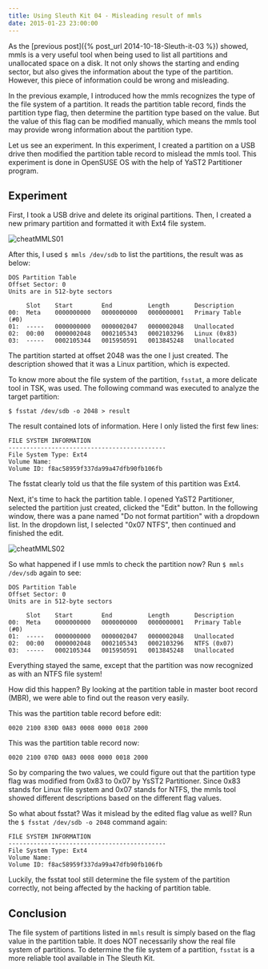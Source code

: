 ```yaml
---
title: Using Sleuth Kit 04 - Misleading result of mmls
date: 2015-01-23 23:00:00
---
```


As the [previous post]({% post_url 2014-10-18-Sleuth-it-03 %}) showed, mmls is a very useful tool when being used to list all partitions and unallocated space on a disk. It not only shows the starting and ending sector, but also gives the information about the type of the partition. However, this piece of information could be wrong and misleading.

In the previous example, I introduced how the mmls recognizes the type of the file system of a partition. It reads the partition table record, finds the partition type flag, then determine the partition type based on the value. But the value of this flag can be modified manually, which means the mmls tool may provide wrong information about the partition type.

Let us see an experiment. In this experiment, I created a partition on a USB drive then modified the partition table record to mislead the mmls tool. This experiment is done in OpenSUSE OS with the help of YaST2 Partitioner program.
<!--excerpt-->

## Experiment

First, I took a USB drive and delete its original partitions. Then, I created a new primary partition and formatted it with Ext4 file system.

![cheatMMLS01](http://blob.syang.io/web-images/Pictures/Blog/cheatMMLS01.png)

After this, I used `$ mmls /dev/sdb` to list the partitions, the result was as below:

```nohighlight
DOS Partition Table
Offset Sector: 0
Units are in 512-byte sectors

     Slot    Start        End          Length       Description
00:  Meta    0000000000   0000000000   0000000001   Primary Table     (#0)
01:  -----   0000000000   0000002047   0000002048   Unallocated
02:  00:00   0000002048   0002105343   0002103296   Linux (0x83)
03:  -----   0002105344   0015950591   0013845248   Unallocated
```

The partition started at offset 2048 was the one I just created. The description showed that it was a Linux partition, which is expected.

To know more about the file system of the partition, `fsstat`, a more delicate tool in TSK, was used. The following command was executed to analyze the target partition:

`$ fsstat /dev/sdb -o 2048 > result`

The result contained lots of information. Here I only listed the first few lines:

```nohighlight
FILE SYSTEM INFORMATION
--------------------------------------------
File System Type: Ext4
Volume Name: 
Volume ID: f8ac58959f337da99a47dfb90fb106fb
```

The fsstat clearly told us that the file system of this partition was Ext4.

Next, it's time to hack the partition table. I opened YaST2 Partitioner, selected the partition just created, clicked the "Edit" button. In the following window, there was a pane named "Do not format partition" with a dropdown list. In the dropdown list, I selected "0x07 NTFS", then continued and finished the edit.

![cheatMMLS02](http://blob.syang.io/web-images/Pictures/Blog/cheatMMLS02.png)

So what happened if I use mmls to check the partition now? Run `$ mmls /dev/sdb` again to see:

```nohighlight
DOS Partition Table
Offset Sector: 0
Units are in 512-byte sectors

     Slot    Start        End          Length       Description
00:  Meta    0000000000   0000000000   0000000001   Primary Table     (#0)
01:  -----   0000000000   0000002047   0000002048   Unallocated
02:  00:00   0000002048   0002105343   0002103296   NTFS (0x07)
03:  -----   0002105344   0015950591   0013845248   Unallocated
```

Everything stayed the same, except that the partition was now recognized as with an NTFS file system!

How did this happen? By looking at the partition table in master boot record (MBR), we were able to find out the reason very easily.

This was the partition table record before edit:

`0020 2100 830D 0A83 0008 0000 0018 2000`

This was the partition table record now:

`0020 2100 070D 0A83 0008 0000 0018 2000`

So by comparing the two values, we could figure out that the partition type flag was modified from 0x83 to 0x07 by YsST2 Partitioner. Since 0x83 stands for Linux file system and 0x07 stands for NTFS, the mmls tool showed different descriptions based on the different flag values.

So what about fsstat? Was it mislead by the edited flag value as well? Run the `$ fsstat /dev/sdb -o 2048` command again:

```nohighlight
FILE SYSTEM INFORMATION
--------------------------------------------
File System Type: Ext4
Volume Name: 
Volume ID: f8ac58959f337da99a47dfb90fb106fb
```

Luckily, the fsstat tool still determine the file system of the partition correctly, not being affected by the hacking of partition table.

## Conclusion

The file system of partitions listed in `mmls` result is simply based on the flag value in the partition table. It does NOT necessarily show the real file system of partitions. To determine the file system of a partition, `fsstat` is a more reliable tool available in The Sleuth Kit.
